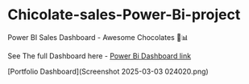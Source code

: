# Chicolate-sales-Power-Bi-project
Power BI Sales Dashboard - Awesome Chocolates 🍫📊


See The full Dashboard here -  [Power Bi Dashboard link](https://app.powerbi.com/view?r=eyJrIjoiZmUzM2NkYTItNjc5My00ZGRkLTg2MzgtY2YyZDNhYjI0N2M1IiwidCI6IjVkMGFhNmVhLTY2MjAtNDg2My05ZTIxLTllY2IxNDAyMjJiYyIsImMiOjh9)


[Portfolio Dashboard](Screenshot 2025-03-03 024020.png) 



